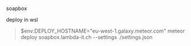 soapbox

deploy in wsl

> $env:DEPLOY_HOSTNAME="eu-west-1.galaxy.meteor.com"
> meteor deploy soapbox.lambda-it.ch --settings ./settings.json
